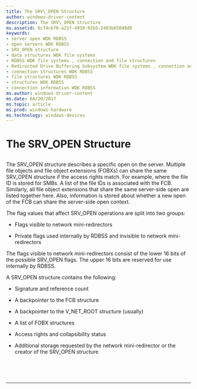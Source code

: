 ```yaml
---
title: The SRV\_OPEN Structure
author: windows-driver-content
description: The SRV\_OPEN Structure
ms.assetid: 6cf4c6f6-a21f-4919-92b5-2403b650d8d0
keywords:
- server open WDK RDBSS
- open servers WDK RDBSS
- SRV_OPEN structure
- data structures WDK file systems
- RDBSS WDK file systems , connection and file structures
- Redirected Drive Buffering Subsystem WDK file systems , connection and file structures
- connection structures WDK RDBSS
- file structures WDK RDBSS
- structures WDK RDBSS
- connection information WDK RDBSS
ms.author: windows-driver-content
ms.date: 04/20/2017
ms.topic: article
ms.prod: windows-hardware
ms.technology: windows-devices
---
```


# The SRV\_OPEN Structure


## <span id="ddk_the_srv_open_structure_if"></span><span id="DDK_THE_SRV_OPEN_STRUCTURE_IF"></span>


The SRV\_OPEN structure describes a specific open on the server. Multiple file objects and file object extensions (FOBXs) can share the same SRV\_OPEN structure if the access rights match. For example, where the file ID is stored for SMBs. A list of the file IDs is associated with the FCB. Similarly, all file object extensions that share the same server-side open are listed together here. Also, information is stored about whether a new open of the FCB can share the server-side open context.

The flag values that affect SRV\_OPEN operations are split into two groups:

-   Flags visible to network mini-redirectors

-   Private flags used internally by RDBSS and invisible to network mini-redirectors

The flags visible to network mini-redirectors consist of the lower 16 bits of the possible SRV\_OPEN flags. The upper 16 bits are reserved for use internally by RDBSS.

A SRV\_OPEN structure contains the following:

-   Signature and reference count

-   A backpointer to the FCB structure

-   A backpointer to the V\_NET\_ROOT structure (usually)

-   A list of FOBX structures

-   Access rights and collapsibility status

-   Additional storage requested by the network mini-redirector or the creator of the SRV\_OPEN structure

 

 


--------------------


